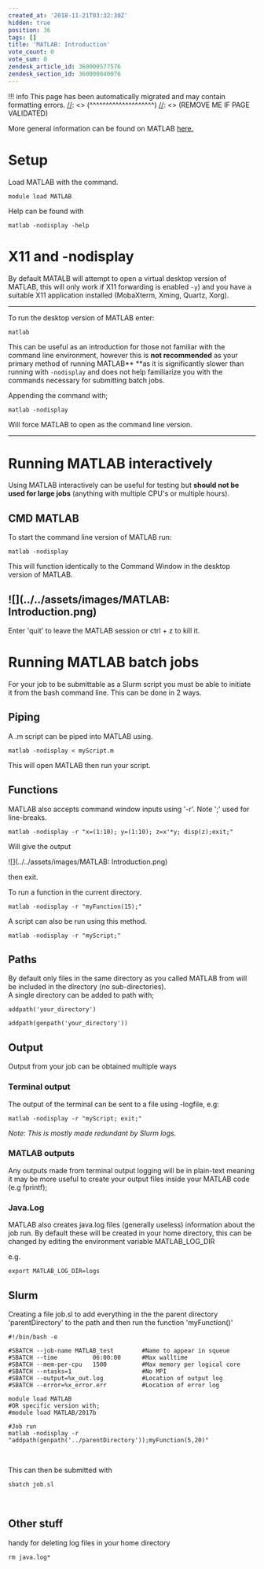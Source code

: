 ```yaml
---
created_at: '2018-11-21T03:32:30Z'
hidden: true
position: 36
tags: []
title: 'MATLAB: Introduction'
vote_count: 0
vote_sum: 0
zendesk_article_id: 360000577576
zendesk_section_id: 360000040076
---
```




[//]: <> (REMOVE ME IF PAGE VALIDATED)
[//]: <> (vvvvvvvvvvvvvvvvvvvv)
!!! info
    This page has been automatically migrated and may contain formatting errors.
[//]: <> (^^^^^^^^^^^^^^^^^^^^)
[//]: <> (REMOVE ME IF PAGE VALIDATED)

More general information can be found on MATLAB
[here.](https://support.nesi.org.nz/hc/en-gb/articles/212639047-MATLAB)

# Setup

Load MATLAB with the command.

``` sl
module load MATLAB
```

Help can be found with

``` sl
matlab -nodisplay -help
```

# X11 and -nodisplay

By default MATALB will attempt to open a virtual desktop version of
MATLAB, this will only work if X11 forwarding is enabled `-y`) and you
have a suitable X11 application installed (MobaXterm, Xming, Quartz,
Xorg).

------------------------------------------------------------------------

To run the desktop version of MATLAB enter:

``` sl
matlab
```

This can be useful as an introduction for those not familiar with the
command line environment, however this is **not recommended** as your
primary method of running MATLAB** **as it is significantly slower than
running with `-nodisplay` and does not help familiarize you with the
commands necessary for submitting batch jobs.

Appending the command with;

``` sl
matlab -nodisplay
```

Will force MATLAB to open as the command line version.

------------------------------------------------------------------------

# Running MATLAB interactively

Using MATLAB interactively can be useful for testing but **should not be
used for large jobs** (anything with multiple CPU's or multiple hours).

## CMD MATLAB

To start the command line version of MATLAB run:

``` sl
matlab -nodisplay
```

This will function identically to the Command Window in the desktop
version of MATLAB.

## ![](../../assets/images/MATLAB: Introduction.png)

Enter 'quit' to leave the MATLAB session or ctrl + z to kill it.

# Running MATLAB batch jobs

For your job to be submittable as a Slurm script you must be able to
initiate it from the bash command line. This can be done in 2 ways.

## Piping

A .m script can be piped into MATLAB using.

``` sl
matlab -nodisplay < myScript.m
```

This will open MATLAB then run your script. 

## Functions

MATLAB also accepts command window inputs using '-r'. Note ';' used for
line-breaks.

``` sl
matlab -nodisplay -r "x=(1:10); y=(1:10); z=x'*y; disp(z);exit;"
```

Will give the output

![](../../assets/images/MATLAB: Introduction.png)

then exit.

To run a function in the current directory.

``` sl
matlab -nodisplay -r "myFunction(15);"
```

A script can also be run using this method.

``` sl
matlab -nodisplay -r "myScript;"
```

## Paths

By default only files in the same directory as you called MATLAB from
will be included in the directory (no sub-directories).  
A single directory can be added to path with;

``` sl
addpath('your_directory') 
```

``` sl
addpath(genpath('your_directory'))
```

## Output

Output from your job can be obtained multiple ways

### Terminal output

The output of the terminal can be sent to a file using -logfile, e.g:

``` sl
matlab -nodisplay -r "myScript; exit;"
```

*Note: This is mostly made redundant by Slurm logs.*

### MATLAB outputs

Any outputs made from terminal output logging will be in plain-text
meaning it may be more useful to create your output files inside your
MATLAB code (e.g fprintf);

### Java.Log

MATLAB also creates java.log files (generally useless) information about
the job run. By default these will be created in your home directory,
this can be changed by editing the environment variable MATLAB\_LOG\_DIR

e.g.

``` sl
export MATLAB_LOG_DIR=logs
```

## Slurm

Creating a file job.sl to add everything in the the parent directory
'parentDirectory' to the path and then run the function 'myFunction()'

``` sl
#!/bin/bash -e

#SBATCH --job-name MATLAB_test        #Name to appear in squeue
#SBATCH --time          06:00:00      #Max walltime
#SBATCH --mem-per-cpu   1500          #Max memory per logical core
#SBATCH --ntasks=1                    #No MPI
#SBATCH --output=%x_out.log           #Location of output log
#SBATCH --error=%x_error.err          #Location of error log

module load MATLAB
#OR specific version with;
#module load MATLAB/2017b

#Job run
matlab -nodisplay -r "addpath(genpath('../parentDirectory'));myFunction(5,20)"
```

 

This can then be submitted with

``` sl
sbatch job.sl
```

 

## Other stuff

handy for deleting log files in your home directory

``` sl
rm java.log*
```
